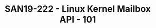 ---
categories:
- san19
description: Introductory presentation about the concept of Mailbox, some common use-cases
  and features and limitations of the Mailbox API in Linux kernel.
image:
  featured: 'true'
  path: /assets/images/featured-images/san19/SAN19-222.png
session_attendee_num: '30'
session_id: SAN19-222
session_room: Sunset V (Session 1)
session_slot:
  end_time: '2019-09-24 16:50:00'
  start_time: '2019-09-24 16:00:00'
session_speakers:
- speaker_bio: Linux kernel developer with experience in some, opinion on many and
    passion for one subsystem.
  speaker_company: Linaro
  speaker_image: /assets/images/speakers/san19/jassi-brar.jpg
  speaker_location: ''
  speaker_name: Jassi Brar
  speaker_position: Principal Engineer
  speaker_url: ''
  speaker_username: jaswinder.singh1
session_track: Linux Kernel
tag: session
tags:
- Training
title: SAN19-222 - Linux Kernel Mailbox API - 101
---
